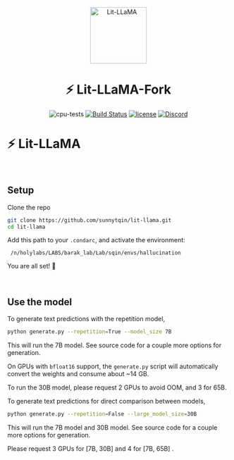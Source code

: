 <div align="center">
<img src="https://pl-public-data.s3.amazonaws.com/assets_lightning/Lit_LLaMA_Badge3x.png" alt="Lit-LLaMA" width="128"/>

# ⚡ Lit-LLaMA-Fork

<!--
<p align="center">
  <a href="https://www.lightning.ai/">Lightning.ai</a> •
  <a href="https://lightning.ai/docs/pytorch/stable/">PyTorch Lightning</a> •
  <a href="https://lightning.ai/docs/fabric/stable/">Fabric</a>
</p>
-->

![cpu-tests](https://github.com/lightning-AI/lit-llama/actions/workflows/cpu-tests.yml/badge.svg) [![Build Status](https://dev.azure.com/Lightning-AI/lit%20Models/_apis/build/status%2FLightning-AI.lit-LLaMA?branchName=main)](https://dev.azure.com/Lightning-AI/lit%20Models/_build/latest?definitionId=49&branchName=main) [![license](https://img.shields.io/badge/License-Apache%202.0-blue.svg)](https://github.com/Lightning-AI/lit-llama/blob/master/LICENSE) [![Discord](https://img.shields.io/discord/1077906959069626439?style=plastic)](https://discord.gg/VptPCZkGNa)

</div>

# ⚡ Lit-LLaMA ️

&nbsp;

## Setup

Clone the repo

```bash
git clone https://github.com/sunnytqin/lit-llama.git 
cd lit-llama
```

Add this path to your `.condarc`, and activate the environment: 
```
 /n/holylabs/LABS/barak_lab/Lab/sqin/envs/hallucination
```

You are all set! 🎉

&nbsp;

## Use the model

To generate text predictions with the repetition model, 


```bash
python generate.py --repetition=True --model_size 7B
```

This will run the 7B model. See source code for a couple more options for generation. 

On GPUs with `bfloat16` support, the `generate.py` script will automatically convert the weights and consume about ~14 GB.

To run the 30B model, please request 2 GPUs to avoid OOM, and 3 for 65B. 


To generate text predictions for direct comparison between models, 

```bash
python generate.py --repetition=False --large_model_size=30B
```

This will run the 7B model and 30B model. See source code for a couple more options for generation. 

Please request 3 GPUs for [7B, 30B] and 4 for [7B, 65B] . 

